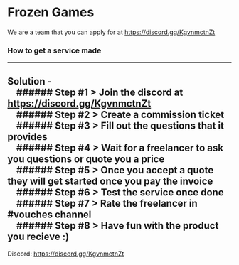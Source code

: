 # Frozen Games
We are a team that you can apply for at https://discord.gg/KgvnmctnZt


### How to get a service made
---------
Solution -  
&nbsp;&nbsp;&nbsp;&nbsp;###### Step #1 > Join the discord at https://discord.gg/KgvnmctnZt   
&nbsp;&nbsp;&nbsp;&nbsp;###### Step #2 > Create a commission ticket  
&nbsp;&nbsp;&nbsp;&nbsp;###### Step #3 > Fill out the questions that it provides  
&nbsp;&nbsp;&nbsp;&nbsp;###### Step #4 > Wait for a freelancer to ask you questions or quote you a price  
&nbsp;&nbsp;&nbsp;&nbsp;###### Step #5 > Once you accept a quote they will get started once you pay the invoice  
&nbsp;&nbsp;&nbsp;&nbsp;###### Step #6 > Test the service once done  
&nbsp;&nbsp;&nbsp;&nbsp;###### Step #7 > Rate the freelancer in #vouches channel  
&nbsp;&nbsp;&nbsp;&nbsp;###### Step #8 > Have fun with the product you recieve :)  
----------

Discord: https://discord.gg/KgvnmctnZt
